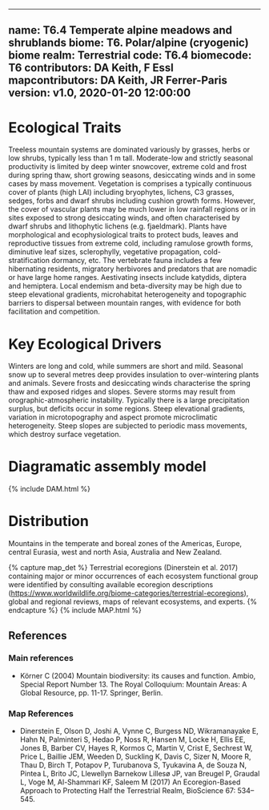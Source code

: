 ---
   name: T6.4 Temperate alpine meadows and shrublands
   biome: T6. Polar/alpine (cryogenic) biome
   realm: Terrestrial
   code: T6.4
   biomecode: T6
   contributors: DA Keith, F Essl
   mapcontributors: DA Keith, JR Ferrer-Paris
   version: v1.0, 2020-01-20 12:00:00
   ---
# Ecological Traits
 
Treeless mountain systems are dominated variously by grasses, herbs or low shrubs, typically less than 1 m tall. Moderate-low and strictly seasonal productivity is limited by deep winter snowcover, extreme cold and frost during spring thaw, short growing seasons, desiccating winds and in some cases by mass movement. Vegetation is comprises a typically continuous cover of plants (high LAI) including bryophytes, lichens, C3 grasses, sedges, forbs and dwarf shrubs including cushion growth forms. However, the cover of vascular plants may be much lower in low rainfall regions or in sites exposed to strong desiccating winds, and often characterised by dwarf shrubs and lithophytic lichens (e.g. fjaeldmark). Plants have morphological and ecophysiological traits to protect buds, leaves and reproductive tissues from extreme cold, including ramulose growth forms, diminutive leaf sizes, sclerophylly, vegetative propagation, cold-stratification dormancy, etc. The vertebrate fauna includes a few hibernating residents, migratory herbivores and predators that are nomadic or have large home ranges. Aestivating insects include katydids, diptera and hemiptera. Local endemism and beta-diversity may be high due to steep elevational gradients, microhabitat heterogeneity and topographic barriers to dispersal between mountain ranges, with evidence for both facilitation and competition.
 
# Key Ecological Drivers
 
Winters are long and cold, while summers are short and mild. Seasonal snow up to several metres deep provides insulation to over-wintering plants and animals. Severe frosts and desiccating winds characterise the spring thaw and exposed ridges and slopes. Severe storms may result from orographic-atmospheric instability. Typically there is a large precipitation surplus, but deficits occur in some regions. Steep elevational gradients, variation in microtopography and aspect promote microclimatic heterogeneity. Steep slopes are subjected to periodic mass movements, which destroy surface vegetation.
 
# Diagramatic assembly model
 
{% include DAM.html %}
 
# Distribution
 
Mountains in the temperate and boreal zones of the Americas, Europe, central Eurasia, west and north Asia, Australia and New Zealand.

   {% capture map_det %}
    Terrestrial ecoregions (Dinerstein et al. 2017) containing major or minor occurrences of each ecosystem functional group were identified by consulting available ecoregion descriptions (https://www.worldwildlife.org/biome-categories/terrestrial-ecoregions), global and regional reviews, maps of relevant ecosystems, and experts. 
    {% endcapture %}
   {% include MAP.html %}
   
   ## References
   ### Main references
   * Körner C (2004) Mountain biodiversity: its causes and function.  Ambio,  Special Report Number 13. The Royal Colloquium: Mountain Areas: A Global Resource, pp. 11-17. Springer, Berlin.
   ### Map References
   * Dinerstein E, Olson D, Joshi A, Vynne C, Burgess ND, Wikramanayake E, Hahn N, Palminteri S, Hedao P, Noss R, Hansen M, Locke H, Ellis EE, Jones B, Barber CV, Hayes R, Kormos C, Martin V, Crist E, Sechrest W, Price L, Baillie JEM, Weeden D, Suckling K, Davis C, Sizer N, Moore R, Thau D, Birch T, Potapov P, Turubanova S, Tyukavina A, de Souza N, Pintea L, Brito JC, Llewellyn Barnekow Lillesø JP, van Breugel P, Graudal L, Voge M, Al-Shammari KF, Saleem M (2017) An Ecoregion-Based Approach to Protecting Half the Terrestrial Realm, BioScience 67: 534–545.
   